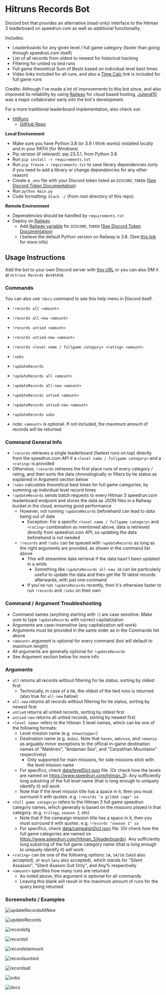 # Hitruns Records Bot

Discord bot that provides an alternative (read-only) interface to the Hitman 3 leaderboard on speedrun.com as well as additional functionality.

Includes:

- Leaderboards for any given level / full game category (faster than going through speedrun.com itself)
- List of all records from oldest to newest for historical tracking
- Filtering for untied vs tied runs
- Full game theoretical Sum of Bests based on individual level best times
- Video links included for all runs, and also a [Time Calc](https://solderq35.github.io/fg-time-calc/) link is included for full game runs

Credits: Although I've made a lot of improvements to this bot since, and also improved its reliability by using [Railway](https://railway.app/) for cloud based hosting, [Juliend10](https://www.speedrun.com/users/juliend10) was a major collaborator early into the bot's development.

For a more traditional leaderboard implementation, also check out:

- [HitRuns](https://hitruns.vercel.app/)
  - [GitHub Repo](https://github.com/solderq35/hitruns)

**Local Environment**

- Make sure you have Python 3.8 (or 3.9 I think works) installed locally and in your PATH (for Windows)
- Pip version (if relevant): pip 23.3.1, from Python 3.8
- Run `pip install -r requirements.txt`
- Run `pip freeze > requirements.txt` to save library dependencies (only if you need to add a library or change dependencies for any other reason)
- Create a `.env` file with your Discord token listed as `DISCORD_TOKEN` ([See Discord Token Documentation](https://docs.discordbotstudio.org/setting-up-dbs/finding-your-bot-token))
- Run `python main.py`
- Code formatting: `black ./` (from root directory of this repo)

**Remote Environment**

- Dependencies should be handled by `requirements.txt`
- Deploy on [Railway](https://railway.app/)
  - Add [Railway variable](https://docs.railway.app/develop/variables) for `DISCORD_TOKEN` ([See Discord Token Documentation](https://docs.discordbotstudio.org/setting-up-dbs/finding-your-bot-token))
  - I believe the default Python version on Railway is 3.8. (See [this link](https://nixpacks.com/docs/providers/python) for more info)

## Usage Instructions

Add the bot to your own Discord server with [this URL](https://discord.com/api/oauth2/authorize?client_id=1048593224735932508&permissions=2147486720&scope=bot%20applications.commands) or you can also DM it at `Hitruns Records Bot#1656`.

### Commands

You can also use `!docs` command to see this help menu in Discord itself.

- `!records all <amount>`
- `!records all-new <amount>`
- `!records untied <amount>`
- `!records untied-new <amount>`
- `!records <level name / fullgame category> <rating> <amount>`
- `!sobs`
- `!updateRecords`
- `!updateRecords all <amount>`
- `!updateRecords all-new <amount>`
- `!updateRecords untied <amount>`
- `!updateRecords untied-new <amount>`
- `!updateRecords sobs`

- note: `<amount>` is optional. If not included, the maximum amount of records will be returned

### Command General Info

- `!records` retrieves a single leaderboard (fastest runs on top) directly from the speedrun.com API if a `<level name / fullgame category>` and a `<rating>` is provided
- Otherwise, `!records` retrieves the first place runs of every category / rating, and then sorts the data chronologically or filters by tie status as explained in Argument section below
- `!sobs` calculates theoretical best times for full game categories, by summing up individual level record times
- `!updateRecords` sends batch requests to every Hitman 3 speedrun.com leaderboard endpoint and stores the data as JSON files in a Railway bucket in the cloud, ensuring good performance
  - However, not running `!updateRecords` beforehand can lead to data being out of date
    - Exception: For a specific `<level name / fullgame category>` and `<rating>` combination as mentioned above, data is retrieved directly from speedrun.com API, so updating the data beforehand is not needed
  - `!records` and `!sobs` can be queued with `!updateRecords` as long as the right arguments are provided, as shown in the command list above
    - This will streamline data retrieval if the data hasn't been updated in a while.
      - Something like `!updateRecords all-new 10` can be particularly useful to update the data and then get the 10 latest records afterwards, with just one command
    - If you've run `!updateRecords` recently, then it's otherwise faster to run `!records` and `!sobs` on their own

### Command / Argument Troubleshooting

- Command names (anything starting with `!`) are case sensitive. Make sure to type `!updateRecords` with correct capitalization
- Arguments are case-insensitive (any capitalization will work)
- Arguments must be provided in the same order as in the Commands list above
- `<amount>` argument is optional for every command (bot will default to maximum length)
- All arguments are generally optional for `!updateRecords`
- See Argument section below for more info

### Arguments

- `all` returns all records without filtering for tie status, sorting by oldest first
  - Technically, in case of a tie, the oldest of the tied runs is returned (also true for `all-new` below)
- `all-new` returns all records without filtering for tie status, sorting by newest first
- `untied` returns all untied records, sorting by oldest first
- `untied-new` returns all untied records, sorting by newest first
- `<level name>` refers to the Hitman 3 level names, which can be one of the following formats:
  - Level mission name (e.g. `showstopper`)
  - Destination name (e.g. `dubai`. Note that `haven`, `ambrose`, and `romania` as arguably minor exceptions to the official in-game destination names of "Maldives", "Andaman Sea", and "Carpathian Mountains" respectively)
    - Only supported for main missions, for side missions stick with the level mission name
  - For specifics, check [data/levelDict.json](data/levelDict.json) file. (Or check how the levels are named on https://www.speedrun.com/hitman_3). Any sufficiently long substring of the full level name (that is long enough to uniquely identify it) will work
  - Note that if the level mission title has a space in it, then you must surround it with quotes. e.g. `!records "a gilded cage" sa`
- `<full game category>` refers to the Hitman 3 full game speedrun category names, which generally is based on the missions played in that category. (e.g. `trilogy`, `season 3`, etc)
  - Note that if the campaign mission title has a space in it, then you must surround it with quotes. e.g. `!records "season 1" sa`
  - For specifics, check [data/campaignDict.json](data/campaignDict.json) file. (Or check how the full game categories are named on https://www.speedrun.com/hitman_3/leaderboards). Any sufficiently long substring of the full game category name (that is long enough to uniquely identify it) will work
- `<rating>` can be one of the following options: `SA`, `SA/SO` (`SASO` also accepted), or `Any%` (`any` also accepted), which stands for "Silent Assassin", "Silent Asassin Suit Only", and Any% respectively
- `<amount>` specifies how many runs are returned
  - As noted above, this argument is optional for all commands
  - Leaving this blank will result in the maximum amount of runs for the query being returned

### Screenshots / Examples

![updateRecordsAllNew](https://media.discordapp.net/attachments/1113022395243036682/1203184450423226469/image.png?ex=65d02bd7&is=65bdb6d7&hm=03a2a2f519ac5b5bcd2765407c9bff95f30eaf30ec7cd2029671328430f13989)

![updateRecords](https://media.discordapp.net/attachments/1018323831468851202/1048705618078351380/image.png)

![recordsfg](https://media.discordapp.net/attachments/1018323831468851202/1049091135022317589/image.png)

![recordsil](https://media.discordapp.net/attachments/1018323831468851202/1049091366594019438/image.png)

![recordsilamount](https://media.discordapp.net/attachments/1113022395243036682/1203185389456592909/image.png?ex=65d02cb6&is=65bdb7b6&hm=031cd5da223075930e1a4897f413c54c8b71ce5c1e0a6cbb203d3f19dd5f5721)

![recordsuntied](https://media.discordapp.net/attachments/1018323831468851202/1203185817179258930/image.png?ex=65d02d1c&is=65bdb81c&hm=c0e2561d33ba17c749a2b8354b14fa2c2e10439e6e19a6a783c7099b9f874930)

![recordsall](https://media.discordapp.net/attachments/1113022395243036682/1203185721419112468/image.png?ex=65d02d06&is=65bdb806&hm=2257aa47a98168809835696d42b4683e9448d93ebc4d3f0e279fab3c02e4f95d)

![sobs](https://media.discordapp.net/attachments/1018323831468851202/1048705959893139526/image.png)

![docs](https://cdn.discordapp.com/attachments/1113022395243036682/1203463046706634843/IMG_3020.png)
